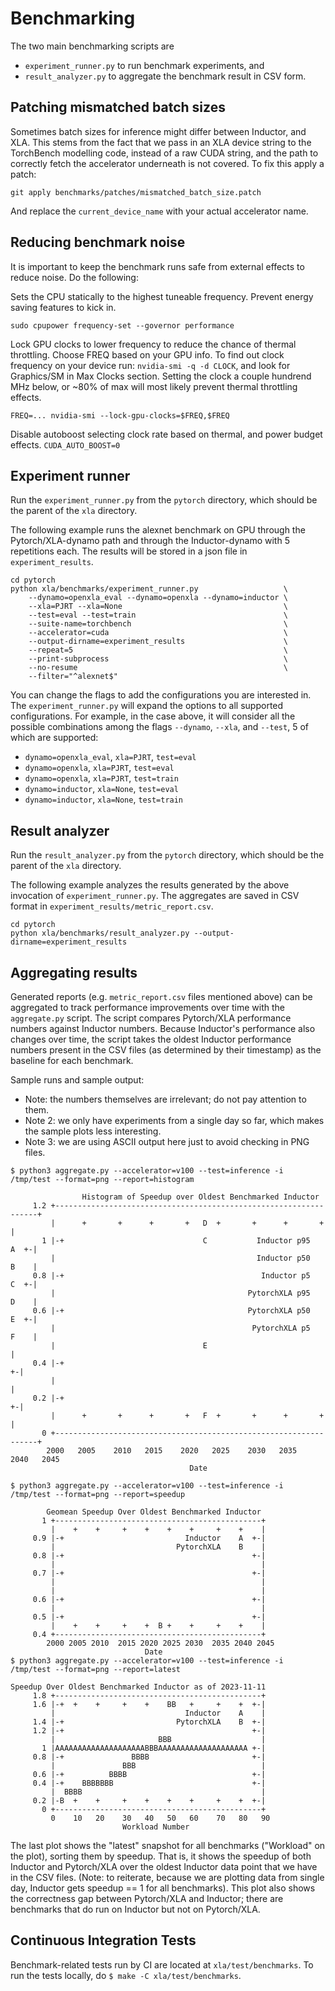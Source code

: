# Benchmarking

The two main benchmarking scripts are
  - `experiment_runner.py` to run benchmark experiments, and
  - `result_analyzer.py` to aggregate the benchmark result in CSV form.


## Patching mismatched batch sizes

Sometimes batch sizes for inference might differ between Inductor, and XLA.
This stems from the fact that we pass in an XLA device string to the TorchBench
modelling code, instead of a raw CUDA string, and the path to correctly
fetch the accelerator underneath is not covered. To fix this apply a patch:

```
git apply benchmarks/patches/mismatched_batch_size.patch
```

And replace the `current_device_name` with your actual accelerator name.

## Reducing benchmark noise

It is important to keep the benchmark runs safe from external effects
to reduce noise. Do the following:

Sets the CPU statically to the highest tuneable frequency.
Prevent energy saving features to kick in.

```sudo cpupower frequency-set --governor performance```

Lock GPU clocks to lower frequency to reduce the chance of thermal throttling. Choose
FREQ based on your GPU info. To find out clock frequency on your device run:
`nvidia-smi -q -d CLOCK`, and look for Graphics/SM in Max Clocks section.
Setting the clock a couple hundrend MHz below, or ~80% of max
will most likely prevent thermal throttling effects.

```FREQ=... nvidia-smi --lock-gpu-clocks=$FREQ,$FREQ```

Disable autoboost selecting clock rate based on thermal, and power budget effects.
```CUDA_AUTO_BOOST=0```

## Experiment runner

Run the `experiment_runner.py` from the `pytorch` directory, which should be the
parent of the `xla` directory.

The following example runs the alexnet benchmark on GPU through the
Pytorch/XLA-dynamo path and through the Inductor-dynamo with 5 repetitions each.
The results will be stored in a json file in `experiment_results`.

```
cd pytorch
python xla/benchmarks/experiment_runner.py                   \
    --dynamo=openxla_eval --dynamo=openxla --dynamo=inductor \
    --xla=PJRT --xla=None                                    \
    --test=eval --test=train                                 \
    --suite-name=torchbench                                  \
    --accelerator=cuda                                       \
    --output-dirname=experiment_results                      \
    --repeat=5                                               \
    --print-subprocess                                       \
    --no-resume                                              \
    --filter="^alexnet$"
```

You can change the flags to add the configurations you are interested in. The
`experiment_runner.py` will expand the options to all supported configurations.
For example, in the case above, it will consider all the possible combinations
among the flags `--dynamo`, `--xla`, and `--test`, 5 of which are supported:

  - `dynamo=openxla_eval`, `xla=PJRT`, `test=eval`
  - `dynamo=openxla`, `xla=PJRT`, `test=eval`
  - `dynamo=openxla`, `xla=PJRT`, `test=train`
  - `dynamo=inductor`, `xla=None`, `test=eval`
  - `dynamo=inductor`, `xla=None`, `test=train`


## Result analyzer

Run the `result_analyzer.py` from the `pytorch` directory, which should be the
parent of the `xla` directory.

The following example analyzes the results generated by the above invocation of
`experiment_runner.py`. The aggregates are saved in CSV format in
`experiment_results/metric_report.csv`.

```
cd pytorch
python xla/benchmarks/result_analyzer.py --output-dirname=experiment_results
```

## Aggregating results

Generated reports (e.g. `metric_report.csv` files mentioned above) can be
aggregated to track performance improvements over time with the `aggregate.py`
script.
The script compares Pytorch/XLA performance numbers against Inductor numbers.
Because Inductor's performance also changes over time, the script takes
the oldest Inductor performance numbers present in the CSV files (as determined
by their timestamp) as the baseline for each benchmark.

Sample runs and sample output:

- Note: the numbers themselves are irrelevant; do not pay attention to them.
- Note 2: we only have experiments from a single day so far, which makes the
  sample plots less interesting.
- Note 3: we are using ASCII output here just to avoid checking in PNG files.

```
$ python3 aggregate.py --accelerator=v100 --test=inference -i /tmp/test --format=png --report=histogram

                Histogram of Speedup over Oldest Benchmarked Inductor
     1.2 +------------------------------------------------------------------+
         |      +       +      +       +   D  +       +      +       +      |
       1 |-+                               C           Inductor p95    A  +-|
         |                                             Inductor p50    B    |
     0.8 |-+                                            Inductor p5    C  +-|
         |                                           PytorchXLA p95    D    |
     0.6 |-+                                         PytorchXLA p50    E  +-|
         |                                            PytorchXLA p5    F    |
         |                                 E                                |
     0.4 |-+                                                              +-|
         |                                                                  |
     0.2 |-+                                                              +-|
         |      +       +      +       +   F  +       +      +       +      |
       0 +------------------------------------------------------------------+
        2000   2005    2010   2015    2020   2025    2030   2035    2040   2045
                                        Date

$ python3 aggregate.py --accelerator=v100 --test=inference -i /tmp/test --format=png --report=speedup

        Geomean Speedup Over Oldest Benchmarked Inductor
       1 +----------------------------------------------+
         |    +    +     +    +    +    +     +    +    |
     0.9 |-+                           Inductor    A  +-|
         |                           PytorchXLA    B    |
     0.8 |-+                                          +-|
         |                                              |
     0.7 |-+                                          +-|
         |                                              |
         |                                              |
     0.6 |-+                                          +-|
         |                                              |
     0.5 |-+                                          +-|
         |    +    +     +    +  B +    +     +    +    |
     0.4 +----------------------------------------------+
        2000 2005 2010  2015 2020 2025 2030  2035 2040 2045
                              Date
$ python3 aggregate.py --accelerator=v100 --test=inference -i /tmp/test --format=png --report=latest

Speedup Over Oldest Benchmarked Inductor as of 2023-11-11
     1.8 +----------------------------------------------+
     1.6 |-+  +    +     +    +    BB   +     +    +  +-|
         |                             Inductor    A    |
     1.4 |-+                         PytorchXLA    B  +-|
     1.2 |-+                                          +-|
         |                       BBB                    |
       1 |AAAAAAAAAAAAAAAAAAAABBBAAAAAAAAAAAAAAAAAAAA +-|
     0.8 |-+               BBBB                       +-|
         |               BBB                            |
     0.6 |-+          BBBB                            +-|
     0.4 |-+    BBBBBBB                               +-|
         |  BBBB                                        |
     0.2 |-B  +    +     +    +    +    +     +    +  +-|
       0 +----------------------------------------------+
         0    10   20    30   40   50   60    70   80   90
                         Workload Number
```

The last plot shows the "latest" snapshot for all benchmarks ("Workload" on the
plot), sorting them by speedup. That is, it shows the speedup of both Inductor
and Pytorch/XLA over the oldest Inductor data point that we have in the CSV
files. (Note: to reiterate, because we are plotting data from single day,
Inductor gets speedup == 1 for all benchmarks). This plot also shows the
correctness gap between Pytorch/XLA and Inductor; there are benchmarks that do
run on Inductor but not on Pytorch/XLA.

## Continuous Integration Tests

Benchmark-related tests run by CI are located at `xla/test/benchmarks`.
To run the tests locally, do `$ make -C xla/test/benchmarks`.
